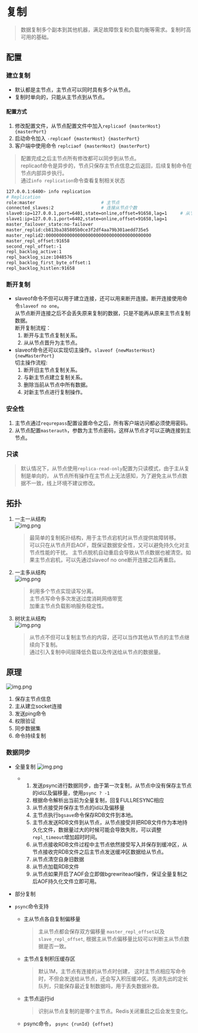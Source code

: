 # 复制
> 数据复制多个副本到其他机器，满足故障恢复和负载均衡等需求。复制时高可用的基础。 

## 配置
### 建立复制
- 默认都是主节点，主节点可以同时具有多个从节点。 
- 复制时单向的，只能从主节点到从节点。 

#### 配置方式
1. 修改配置文件，从节点配置文件中加入`replicaof {masterHost} {masterPort}`
2. 启动命令加入 `-replcaof {masterHost} {masterPort}`
3. 客户端中使用命令 `replciaof {masterHost} {masterPort}`

> 配置完成之后主节点所有修改都可以同步到从节点。   
> replicaof命令是异步的，节点只保存主节点信息之后返回，后续复制命令在节点内部异步执行。   
> 通过`info replication`命令查看复制相关状态      
    
```bash
127.0.0.1:6400> info replication
# Replication
role:master                         # 主节点
connected_slaves:2                  # 连接从节点个数
slave0:ip=127.0.0.1,port=6401,state=online,offset=91658,lag=1     # 从节点信息
slave1:ip=127.0.0.1,port=6402,state=online,offset=91658,lag=1     
master_failover_state:no-failover
master_replid:cb813ba385805b0ce3f2df4aa79b301aedd735e5
master_replid2:0000000000000000000000000000000000000000
master_repl_offset:91658
second_repl_offset:-1
repl_backlog_active:1
repl_backlog_size:1048576
repl_backlog_first_byte_offset:1
repl_backlog_histlen:91658
```
### 断开复制  
- slaveof命令不但可以用于建立连接，还可以用来断开连接。断开连接使用命令`slaveof no one`。  
  从节点断开连接之后不会丢失原来复制的数据，只是不能再从原来主节点复制数据。   
  断开复制流程：
  1. 断开与主节点复制关系。  
  2. 从从节点晋升为主节点。   
- slaveof命令还可以实现切主操作。`slaveof {newMasterHost} {newMasterPort}`  
  切主操作流程: 
  1. 断开旧主节点复制关系。  
  2. 与新主节点建立复制关系。 
  3. 删除当前从节点中所有数据。  
  4. 对新主节点进行复制操作。  

### 安全性
1. 主节点通过`requrepass`配置设置命令之后，所有客户端访问都必须使用密码。  
2. 从节点配置`masterauth`，参数为主节点密码，这样从节点才可以正确连接到主节点。    

### 只读   
> 默认情况下，从节点使用`replica-read-only`配置为只读模式，由于主从复制是单向的，
> 从节点所有操作在主节点上无法感知，为了避免主从节点数据不一致，线上环境不建议修改。  


## 拓扑
1. 一主一从结构    
    ![img.png](images/一主一从.png)
   > 最简单的复制拓扑结构，用于主节点宕机时从节点提供故障转移。    
   > 可以只在从节点开启AOF，既保证数据安全性，又可以避免持久化对主节点性能的干扰。
   > 主节点脱机自动重启会导致从节点数据也被清空。如果主节点宕机，可以先通过slaveof no one断开连接之后再重启。    
2. 一主多从结构   
   ![img.png](images/一主多从.png)    
   > 利用多个节点实现读写分离。   
   > 主节点写命令多次发送过度消耗网络带宽   
   > 加重主节点负载影响服务稳定性。   
3. 树状主从结构   
   ![img.png](images/树状主从结构.png)
   > 从节点不但可以复制主节点的内容，还可以当作其他从节点的主节点继续向下复制。   
   > 通过引入复制中间层降低负载以及传送给从节点的数据量。   
   >  

## 原理
![img.png](images/主从复制原理.png)
1. 保存主节点信息
2. 主从建立socket连接
3. 发送ping命令
4. 权限验证
5. 同步数据集
6. 命令持续复制

### 数据同步
- 全量复制
  ![img.png](images/全量复制.png)
  - 1. 发送psync进行数据同步，由于第一次复制，从节点中没有保存主节点的id以及偏移量，使用`psync ? -1`
    2. 根据命令解析出当前为全量复制，回复FULLRESYNC相应
    3. 从节点接受并保存主节点的id以及偏移量
    4. 主节点执行`bgsave`命令保存RDB文件到本地。 
    5. 主节点发送RDB文件到从节点，从节点接受并把RDB文件作为本地持久化文件，数据量过大的时候可能会导致失败，可以调整`repl_timeout`增加超时时间。
    6. 从节点接收RDB文件过程中主节点依然接受写入并保存到缓冲区，从节点接收完RDB文件之后主节点发送缓冲区数据给从节点。
    7. 从节点清空自身旧数据
    8. 从节点加载RDB文件
    9. 从节点如果开启了AOF会立即做bgrewriteaof操作，保证全量复制之后AOF持久化文件立即可用。  
- 部分复制
  

- `psync`命令支持
  - 主从节点各自复制偏移量     
    > 主从节点都会保存双方偏移量 `master_repl_offset`以及`slave_repl_offset`, 根据主从节点偏移量比较可以判断主从节点数据是否一致。   
  - 主节点复制积压缓存区
    > 默认1M，主节点有连接的从节点时创建， 这时主节点相应写命令时，不但会发送给从节点，还会写入积压缓冲区。先进先出的定长队列，只能保存最近复制数据吗，用于丢失数据补救。
  - 主节点运行id
    > 识别从节点复制的是哪个主节点。Redis关闭重启之后会发生变化。   
  - psync命令， `psync {runId} {offset}`

